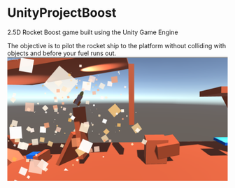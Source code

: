 # UnityProjectBoost
2.5D Rocket Boost game built using the Unity Game Engine

The objective is to pilot the rocket ship to the platform without colliding with objects and before your fuel runs out.
![Project Boost Screenshot](https://github.com/AllenNotAlan/UnityProjectBoost/blob/master/3_Project_Boost/Screenshots/projectBoost2crop.png)
